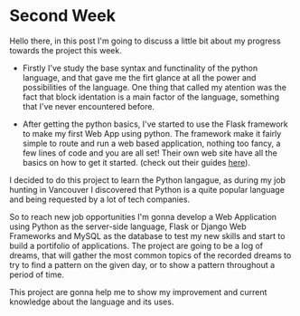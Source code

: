 
# Second Week

Hello there, in this post I'm going to discuss a little bit about my progress towards the project this week.

- Firstly I've study the base syntax and functinality of the python language, and that gave me the firt glance at all the power and possibilities of the language. One thing that called my atention was the fact that block identation is a main factor of the language, something that I've never encountered before.

- After getting the python basics, I've started to use the Flask framework to make my first Web App using python. The framework make it fairly simple to route and run a web based application, nothing too fancy, a few lines of code and you are all set! Their own web site have all the basics on how to get it started. (check out their guides [here](http://flask.pocoo.org/docs/1.0/quickstart/#routing)).

I decided to do this project to learn the Python langague, as during my job hunting in Vancouver I discovered that Python is a quite popular language and being requested by a lot of tech companies. 

So to reach new job opportunities I'm gonna develop a Web Application using Python as the server-side language, Flask or Django Web Frameworks and MySQL as the database to test my new skills and start to build a portifolio of applications. The project are going to be a log of dreams, that will gather the most common topics of the recorded dreams to try to find a pattern on the given day, or to show a pattern throughout a period of time. 

This project are gonna help me to show my improvement and current knowledge about the language and its uses.
